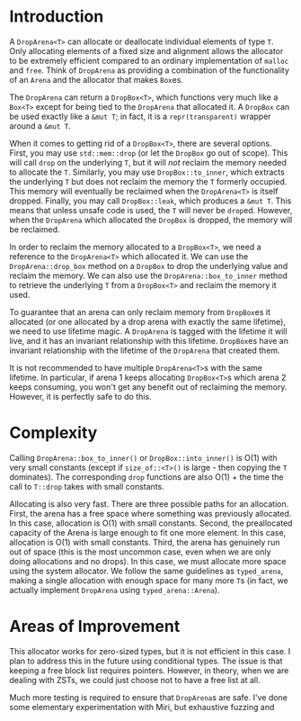 # Introduction 
A `DropArena<T>` can allocate or deallocate individual elements of type `T`. Only allocating elements of a fixed size 
and alignment allows the allocator to be extremely efficient compared to an ordinary implementation of `malloc` and `free`.
Think of `DropArena` as providing a combination of the functionality of an `Arena` and the allocator that makes `Box`es.

The `DropArena` can return a `DropBox<T>`, which functions very much like a `Box<T>` except for being tied to the 
`DropArena` that allocated it. A `DropBox` can be used exactly like a `&mut T`; in fact, it is a `repr(transparent)`
wrapper around a `&mut T`. 

When it comes to getting rid of a `DropBox<T>`, there are several options. First, you may use `std::mem::drop` (or let the 
`DropBox` go out of scope). This will call `drop` on the underlying `T`, but it will *not* reclaim the memory needed
to allocate the `T`. Similarly, you may use `DropBox::to_inner`, which extracts the underlying `T` but does not reclaim
the memory the `T` formerly occupied. This memory will eventually be reclaimed when the `DropArena<T>` is itself dropped.
Finally, you may call `DropBox::leak`, which produces a `&mut T`. This means that unless unsafe code is used, the `T` will
never be `drop`ed. However, when the `DropArena` which allocated the `DropBox` is dropped, the memory will be reclaimed.

In order to reclaim the memory allocated to a `DropBox<T>`, we need a reference to the `DropArena<T>` which allocated it.
We can use the `DropArena::drop_box` method on a `DropBox` to drop the underlying value and reclaim the memory. We can 
also use the `DropArena::box_to_inner` method to retrieve the underlying `T` from a `DropBox<T>` and reclaim the memory
it used.

To guarantee that an arena can only reclaim memory from `DropBox`es it allocated (or one allocated by a drop arena with 
exactly the same lifetime), we need to use lifetime magic. A `DropArena` is tagged with the lifetime it will live, and
it has an invariant relationship with this lifetime. `DropBox`es have an invariant relationship with the lifetime of 
the `DropArena` that created them. 

It is not recommended to have multiple `DropArena<T>`s with the same lifetime. In particular, if arena 1 keeps allocating
`DropBox<T>`s which arena 2 keeps consuming, you won't get any benefit out of reclaiming the memory. However, it is 
perfectly safe to do this.

# Complexity

Calling `DropArena::box_to_inner()` or `DropBox::into_inner()` is O(1) with very small constants (except if 
`size_of::<T>()` is large - then copying the `T` dominates). The corresponding `drop` functions are also O(1) + the 
time the call to `T::drop` takes with small constants.

Allocating is also very fast. There are three possible paths for an allocation. First, the arena has a free space where
something was previously allocated. In this case, allocation is O(1) with small constants. Second, the preallocated
capacity of the Arena is large enough to fit one more element. In this case, allocation is O(1) with small constants.
Third, the arena has genuinely run out of space (this is the most uncommon case, even when we are only doing allocations
and no drops). In this case, we must allocate more space using the system allocator. We follow the same guidelines as 
`typed_arena`, making a single allocation with enough space for many more `T`s (in fact, we actually implement 
`DropArena` using `typed_arena::Arena`). 

# Areas of Improvement
This allocator works for zero-sized types, but it is not efficient in this case. I plan to address this in the future 
using conditional types. The issue is that keeping a free block list requires pointers. However, in theory, when we are
dealing with ZSTs, we could just choose not to have a free list at all.

Much more testing is required to ensure that `DropArena`s are safe. I've done some elementary experimentation with Miri,
but exhaustive fuzzing and 